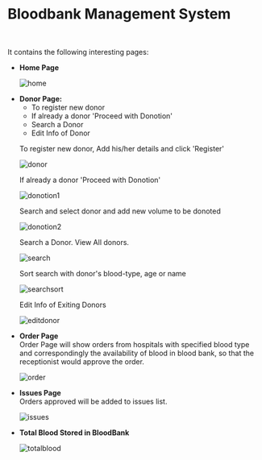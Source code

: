 <h1>Bloodbank Management System</h1>
<br/>

It contains the following interesting pages:<br/>

<ul>
<li>
  <b>Home Page</b>

  
  ![home](https://user-images.githubusercontent.com/24903839/33646313-be6abfe6-da03-11e7-8b0f-fc6cf6e7e017.png)

  
</li>
  
  
<li>
  <b>Donor Page:</b>
  <ul>
  <li>To register new donor</li>
  <li>If already a donor 'Proceed with Donotion'</li>
  <li>Search a Donor</li>
  <li>Edit Info of Donor</li>
  </ul>
  
  To register new donor, Add his/her details and click 'Register'
  
  ![donor](https://user-images.githubusercontent.com/24903839/33645582-7a626194-da00-11e7-9575-1c6cef699c42.png)
  
  If already a donor 'Proceed with Donotion'
  
  ![donotion1](https://user-images.githubusercontent.com/24903839/33645603-8d41fd4c-da00-11e7-9f0b-e922390221f1.png)
  
  Search and select donor and add new volume to be donoted
  
  ![donotion2](https://user-images.githubusercontent.com/24903839/33645604-8d5fb18e-da00-11e7-82a9-b988274bc523.png)
  
  
  Search a Donor. View All donors.
  
  ![search](https://user-images.githubusercontent.com/24903839/33645610-8e38c87a-da00-11e7-90f9-8625a87e4a4a.png)
  
  Sort search with donor's blood-type, age or name
  
  ![searchsort](https://user-images.githubusercontent.com/24903839/33645611-8e78508a-da00-11e7-8c64-b873ca6d6758.png)  
  
  Edit Info of Exiting Donors
  
  ![editdonor](https://user-images.githubusercontent.com/24903839/33645606-8d7b57e0-da00-11e7-89bd-3b45afdf64d6.png)
  
  
</li>

<li>
  <b>Order Page</b><br/>
  Order Page will show orders from hospitals with specified blood type and correspondingly the availability of blood in blood bank, so that the receptionist would approve the order.
  
  ![order](https://user-images.githubusercontent.com/24903839/33645609-8e12470e-da00-11e7-8a0e-677cb4be2cf0.png)
  
</li>
<li>
  <b>Issues Page</b><br/>
  Orders approved will be added to issues list.
  
  ![issues](https://user-images.githubusercontent.com/24903839/33645608-8df0f19e-da00-11e7-8b84-3c4c53931dd6.png)
  
</li>
<li>
  <b>Total Blood Stored in BloodBank</b>
  
  ![totalblood](https://user-images.githubusercontent.com/24903839/33645602-8d21635c-da00-11e7-8461-c30bb6cb24f3.png)

</li>
</ul>













